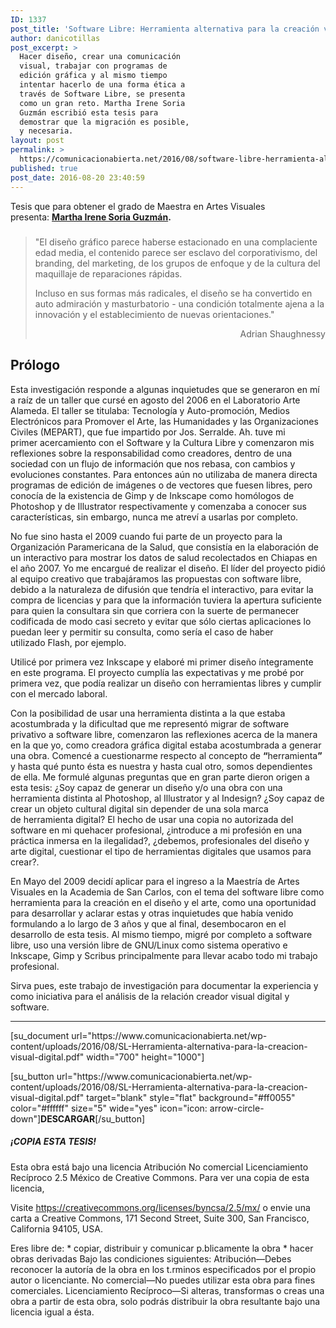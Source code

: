 ```yaml
---
ID: 1337
post_title: 'Software Libre: Herramienta alternativa para la creación visual digital'
author: danicotillas
post_excerpt: >
  Hacer diseño, crear una comunicación
  visual, trabajar con programas de
  edición gráfica y al mismo tiempo
  intentar hacerlo de una forma ética a
  través de Software Libre, se presenta
  como un gran reto. Martha Irene Soria
  Guzmán escribió esta tesis para
  demostrar que la migración es posible,
  y necesaria.
layout: post
permalink: >
  https://comunicacionabierta.net/2016/08/software-libre-herramienta-alternativa-la-creacion-visual-digital/
published: true
post_date: 2016-08-20 23:40:59
---
```

<p class="p1">Tesis que para obtener el grado de Maestra en Artes Visuales presenta<span class="s1">: <strong><a href="https://unam.academia.edu/MarthaIreneSoriaGuzm%C3%A1n">Martha Irene Soria Guzmán</a>.</strong></span></p>

<h5 class="p1"></h5>
<blockquote>
<p class="p1">"El diseño gráfico parece haberse estacionado en una complaciente edad media, el contenido parece ser esclavo del corporativismo, del branding, del marketing, de los grupos de enfoque y de la cultura del maquillaje de reparaciones rápidas.

Incluso en sus formas más radicales, el diseño se ha convertido en auto admiración y masturbatorio - una condición totalmente ajena a la innovación y el establecimiento de nuevas orientaciones."</p>
<p class="p1" style="text-align: right;">Adrian Shaughnessy</p>
</blockquote>
<h2 class="p1">Prólogo</h2>
<p class="p1">Esta investigación responde a algunas inquietudes que se generaron en mí a raíz de un taller que cursé en agosto del 2006 en el Laboratorio Arte Alameda. El taller se titulaba: Tecnología y Auto-promoción, Medios Electrónicos para Promover el Arte, las Humanidades y las Organizaciones Civiles (MEPART), que fue impartido por Jos. Serralde. Ah. tuve mi primer acercamiento con el Software y la Cultura Libre y comenzaron mis reflexiones sobre la responsabilidad como creadores, dentro de una sociedad con un flujo de información que nos rebasa, con cambios y evoluciones constantes. Para entonces aún no utilizaba de manera directa programas de edición de imágenes o de vectores que fuesen libres, pero conocía de la existencia de Gimp y de Inkscape como homólogos de Photoshop y de Illustrator respectivamente y comenzaba a conocer sus características, sin embargo, nunca me atreví a usarlas por completo.</p>
<p class="p1">No fue sino hasta el 2009 cuando fui parte de un proyecto para la Organización Paramericana de la Salud, que consistía en la elaboración de un interactivo para mostrar los datos de salud recolectados en Chiapas en el año 2007. Yo me encargué de realizar el diseño. El líder del proyecto pidió al equipo creativo que trabajáramos las propuestas con software libre, debido a la naturaleza de difusión que tendría el interactivo, para evitar la compra de licencias y para que la información tuviera la apertura suficiente para quien la consultara sin que corriera con la suerte de permanecer codificada de modo casi secreto y evitar que sólo ciertas aplicaciones lo puedan leer y permitir su consulta, como sería el caso de haber utilizado Flash, por ejemplo.</p>
<p class="p1">Utilicé por primera vez Inkscape y elaboré mi primer diseño íntegramente en este programa. El proyecto cumplía las expectativas y me probé por primera vez, que podía realizar un diseño con herramientas libres y cumplir con el mercado laboral.</p>
<p class="p1">Con la posibilidad de usar una herramienta distinta a la que estaba acostumbrada y la dificultad que me representó migrar de software privativo a software libre, comenzaron las reflexiones acerca de la manera en la que yo, como creadora gráfica digital estaba acostumbrada a generar una obra. Comencé a cuestionarme respecto al concepto de <b>“</b>herramienta<b>” </b>y hasta qué punto ésta es nuestra y hasta cual otro, somos dependientes de ella. Me formulé algunas preguntas que en gran parte dieron origen a esta tesis: ¿Soy capaz de generar un diseño y/o una obra con una herramienta distinta al Photoshop, al Illustrator y al Indesign? ¿Soy capaz de crear un objeto cultural digital sin depender de una sola marca de herramienta digital? El hecho de usar una copia no autorizada del software en mi quehacer profesional, ¿introduce a mi profesión en una práctica inmersa en la ilegalidad?, ¿debemos, profesionales del diseño y arte digital, cuestionar el tipo de herramientas digitales que usamos para crear?.</p>
<p class="p1">En Mayo del 2009 decidí aplicar para el ingreso a la Maestría de Artes Visuales en la Academia de San Carlos, con el tema del software libre como herramienta para la creación en el diseño y el arte, como una oportunidad para desarrollar y aclarar estas y otras inquietudes que había venido formulando a lo largo de 3 años y que al final, desembocaron en el desarrollo de esta tesis. Al mismo tiempo, migré por completo a software libre, uso una versión libre de GNU/Linux como sistema operativo e Inkscape, Gimp y Scribus principalmente para llevar acabo todo mi trabajo profesional.</p>
<p class="p1">Sirva pues, este trabajo de investigación para documentar la experiencia y como iniciativa para el análisis de la relación creador visual digital y software.</p>


<hr />
<p class="p1">[su_document url="https://www.comunicacionabierta.net/wp-content/uploads/2016/08/SL-Herramienta-alternativa-para-la-creacion-visual-digital.pdf" width="700" height="1000"]</p>
<p class="p1"></p>
<p class="p1">[su_button url="https://www.comunicacionabierta.net/wp-content/uploads/2016/08/SL-Herramienta-alternativa-para-la-creacion-visual-digital.pdf" target="blank" style="flat" background="#ff0055" color="#ffffff" size="5" wide="yes" icon="icon: arrow-circle-down"]<strong>DESCARGAR</strong>[/su_button]</p>

<h5 class="p1">¡COPIA ESTA TESIS!</h5>
<p class="p1">Esta obra está bajo una licencia Atribución No comercial Licenciamiento
Recíproco 2.5 México de Creative Commons. Para ver una copia de esta licencia,</p>
<p class="p1">Visite <a href="https://creativecommons.org/licenses/byncsa/2.5/mx/">https://creativecommons.org/licenses/byncsa/2.5/mx/</a> o envie una carta a
Creative Commons, 171 Second Street, Suite 300, San Francisco, California 94105, USA.</p>
<p class="p1">Eres libre de:
* copiar, distribuir y comunicar p.blicamente la obra
* hacer obras derivadas
Bajo las condiciones siguientes:
Atribución—Debes reconocer la autoría de la obra en los t.rminos especificados por el propio autor o licenciante.
No comercial—No puedes utilizar esta obra para fines comerciales.
Licenciamiento Recíproco—Si alteras, transformas o creas una obra a partir de esta obra, solo podrás distribuir la obra resultante bajo una licencia igual a ésta.</p>
<p class="p1"></p>